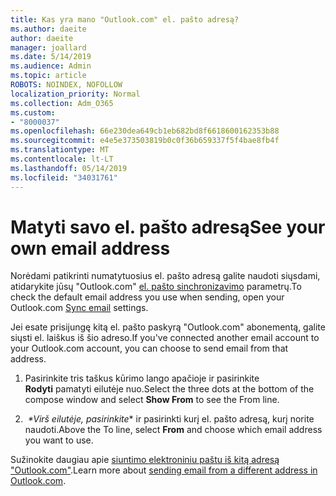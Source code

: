 ```yaml
---
title: Kas yra mano "Outlook.com" el. pašto adresą?
ms.author: daeite
author: daeite
manager: joallard
ms.date: 5/14/2019
ms.audience: Admin
ms.topic: article
ROBOTS: NOINDEX, NOFOLLOW
localization_priority: Normal
ms.collection: Adm_O365
ms.custom:
- "8000037"
ms.openlocfilehash: 66e230dea649cb1eb682bd8f6618600162353b88
ms.sourcegitcommit: e4e5e373503819b0c0f36b659337f5f4bae8fb4f
ms.translationtype: MT
ms.contentlocale: lt-LT
ms.lasthandoff: 05/14/2019
ms.locfileid: "34031761"
---
```

# <a name="see-your-own-email-address"></a><span data-ttu-id="4863b-102">Matyti savo el. pašto adresą</span><span class="sxs-lookup"><span data-stu-id="4863b-102">See your own email address</span></span>

<span data-ttu-id="4863b-103">Norėdami patikrinti numatytuosius el. pašto adresą galite naudoti siųsdami, atidarykite jūsų "Outlook.com" [el. pašto sinchronizavimo](https://outlook.live.com/mail/options/mail/accounts) parametrų.</span><span class="sxs-lookup"><span data-stu-id="4863b-103">To check the default email address you use when sending, open your Outlook.com [Sync email](https://outlook.live.com/mail/options/mail/accounts) settings.</span></span>

<span data-ttu-id="4863b-104">Jei esate prisijungę kitą el. pašto paskyrą "Outlook.com" abonementą, galite siųsti el. laiškus iš šio adreso.</span><span class="sxs-lookup"><span data-stu-id="4863b-104">If you've connected another email account to your Outlook.com account, you can choose to send email from that address.</span></span>

1. <span data-ttu-id="4863b-105">Pasirinkite tris taškus kūrimo lango apačioje ir pasirinkite **Rodyti** pamatyti eilutėje nuo.</span><span class="sxs-lookup"><span data-stu-id="4863b-105">Select the three dots at the bottom of the compose window and select **Show From** to see the From line.</span></span>

2. <span data-ttu-id="4863b-106"> *\*Virš eilutėje, pasirinkite** ir pasirinkti kurį el. pašto adresą, kurį norite naudoti.</span><span class="sxs-lookup"><span data-stu-id="4863b-106">Above the To line, select **From** and choose which email address you want to use.</span></span>

<span data-ttu-id="4863b-107">Sužinokite daugiau apie [siuntimo elektroniniu paštu iš kitą adresą "Outlook.com"](https://support.office.com/article/ccba89cb-141c-4a36-8c56-6d16a8556d2e).</span><span class="sxs-lookup"><span data-stu-id="4863b-107">Learn more about [sending email from a different address in Outlook.com](https://support.office.com/article/ccba89cb-141c-4a36-8c56-6d16a8556d2e).</span></span>